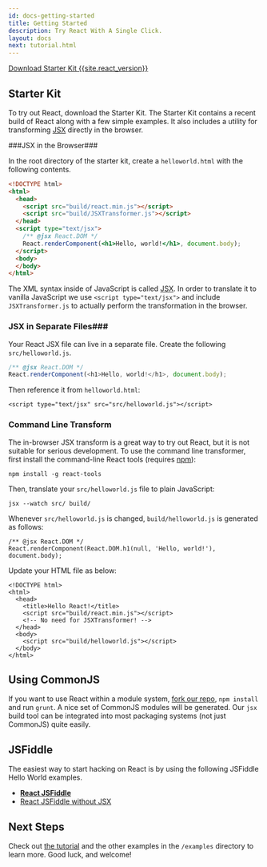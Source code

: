 ```yaml
---
id: docs-getting-started
title: Getting Started
description: Try React With A Single Click.
layout: docs
next: tutorial.html
---
```


<div class="buttons-unit">
  <a href="/react/downloads/react-{{site.react_version}}.zip" class="button">
    Download Starter Kit {{site.react_version}}
  </a>
</div>

## Starter Kit

To try out React, download the Starter Kit. The Starter Kit contains a recent
build of React along with a few simple examples. It also includes a utility for
transforming [JSX](syntax.html) directly in the browser. 

###JSX in the Browser###

In the root directory of the starter kit, create a `helloworld.html` with the
following contents.


```html
<!DOCTYPE html>
<html>
  <head>
    <script src="build/react.min.js"></script>
    <script src="build/JSXTransformer.js"></script>
  </head>
  <script type="text/jsx">
    /** @jsx React.DOM */
    React.renderComponent(<h1>Hello, world!</h1>, document.body);
  </script>
  <body>
  </body>
</html>
```

The XML syntax inside of JavaScript is called [JSX](syntax.html). In order to translate it to vanilla JavaScript we use `<script type="text/jsx">` and include `JSXTransformer.js` to actually perform the transformation in the browser.

### JSX in Separate Files###

Your React JSX file can live in a separate file. Create the following `src/helloworld.js`.

```javascript
/** @jsx React.DOM */
React.renderComponent(<h1>Hello, world!</h1>, document.body);
```
Then reference it from `helloworld.html`:

```html{10}
<script type="text/jsx" src="src/helloworld.js"></script>
```

### Command Line Transform

The in-browser JSX transform is a great way to try out React, but it is not
suitable for serious development. To use the command line transformer, first
install the command-line React tools (requires [npm](http://npmjs.org/)):

```
npm install -g react-tools
```

Then, translate your `src/helloworld.js` file to plain JavaScript:

```
jsx --watch src/ build/

```

Whenever `src/helloworld.js` is changed, `build/helloworld.js` is generated as
follows:

```javascript{3}
/** @jsx React.DOM */
React.renderComponent(React.DOM.h1(null, 'Hello, world!'), document.body);
```

Update your HTML file as below:

```html{6,10}
<!DOCTYPE html>
<html>
  <head>
    <title>Hello React!</title>
    <script src="build/react.min.js"></script>
    <!-- No need for JSXTransformer! -->
  </head>
  <body>
    <script src="build/helloworld.js"></script>
  </body>
</html>
```

## Using CommonJS

If you want to use React within a module system, [fork our repo](http://github.com/facebook/react), `npm install` and run `grunt`. A nice set of CommonJS modules will be generated. Our `jsx` build tool can be integrated into most packaging systems (not just CommonJS) quite easily.

## JSFiddle

The easiest way to start hacking on React is by using the following JSFiddle Hello World examples.

 * **[React JSFiddle](http://jsfiddle.net/vjeux/kb3gN/)**
 * [React JSFiddle without JSX](http://jsfiddle.net/vjeux/VkebS/)


## Next Steps

Check out [the tutorial](tutorial.html) and the other examples in the `/examples` directory to learn more. Good luck, and welcome!
